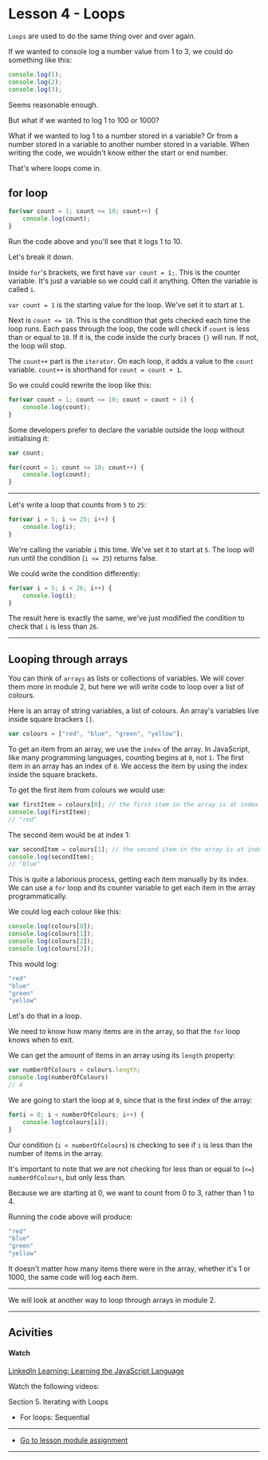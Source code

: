 # Lesson 4 - Loops

`Loops` are used to do the same thing over and over again. 

If we wanted to console log a number value from 1 to 3, we could do something like this:

```js
console.log(1);
console.log(2);
console.log(3);
```

Seems reasonable enough. 

But what if we wanted to log 1 to 100 or 1000? 

What if we wanted to log 1 to a number stored in a variable? Or from a number stored in a variable to another number stored in a variable. When writing the code, we wouldn't know either the start or end number.

That's where loops come in.

## for loop

```js
for(var count = 1; count <= 10; count++) {
    console.log(count);
}
```

Run the code above and you'll see that it logs 1 to 10.

Let's break it down.

Inside `for`'s brackets, we first have `var count = 1;`. This is the counter variable. It's just a variable so we could call it anything. Often the variable is called `i`.

<!-- ```js
for(var i = 1; i <= 10; i++) {
    console.log(i);
}
``` -->

`var count = 1` is the starting value for the loop. We've set it to start at `1`. 

Next is `count <= 10`. This is the condition that gets checked each time the loop runs. Each pass through the loop, the code will check if `count` is less than or equal to `10`. If it is, the code inside the curly braces `{}` will run. If not, the loop will stop.


The `count++` part is the `iterator`. On each loop, it adds a value to the `count` variable. `count++` is shorthand for `count = count + 1`.

So we could could rewrite the loop like this:
```js
for(var count = 1; count <= 10; count = count + 1) {
    console.log(count);
}
```

Some developers prefer to declare the variable outside the loop without initialising it:

```js
var count;

for(count = 1; count <= 10; count++) {
    console.log(count);
}
```

---

Let's write a loop that counts from `5` to `25`:

```js
for(var i = 5; i <= 25; i++) {
    console.log(i);
}
```

We're calling the variable `i` this time. We've set it to start at `5`. The loop will run until the condition (`i <= 25`) returns false.

We could write the condition differently:

```js
for(var i = 5; i < 26; i++) {
    console.log(i);
}
```

The result here is exactly the same, we've just modified the condition to check that `i` is less than `26`.

---

## Looping through arrays

You can think of `arrays` as lists or collections of variables. We will cover them more in module 2, but here we will write code to loop over a list of colours.

Here is an array of string variables, a list of colours. An array's variables live inside square brackers `[]`.

```js
var colours = ["red", "blue", "green", "yellow"];
```

To get an item from an array, we use the `index` of the array. In JavaScript, like many programming languages, counting begins at `0`, not `1`. The first item in an array has an index of `0`. We access the item by using the index inside the square brackets.

To get the first item from colours we would use:

```js
var firstItem = colours[0]; // the first item in the array is at index 0
console.log(firstItem);
// "red"
```

The second item would be at index 1:
```js
var secondItem = colours[1]; // the second item in the array is at index 1
console.log(secondItem);
// "blue"
```

This is quite a laborious process, getting each item manually by its index. We can use a `for` loop and its counter variable to get each item in the array programmatically.

We could log each colour like this:

```js
console.log(colours[0]);
console.log(colours[1]);
console.log(colours[2]);
console.log(colours[3]);
```

This would log:

```js
"red"
"blue"
"green"
"yellow"
```

Let's do that in a loop.

We need to know how many items are in the array, so that the `for` loop knows when to exit.

We can get the amount of items in an array using its `length` property:

```js
var numberOfColours = colours.length;
console.log(numberOfColours)
// 4
```

We are going to start the loop at `0`, since that is the first index of the array:

```js
for(i = 0; i < numberOfColours; i++) {
    console.log(colours[i]);
}
```

Our condition (`i < numberOfColours`) is checking to see if `i` is less than the number of items in the array.

It's important to note that we are not checking for less than or equal to (`<=`) `numberOfColours`, but only less than. 

Because we are starting at 0, we want to count from 0 to 3, rather than 1 to 4.

Running the code above will produce:

```js
"red"
"blue"
"green"
"yellow"
```

It doesn't matter how many items there were in the array, whether it's 1 or 1000, the same code will log each item.

---

We will look at another way to loop through arrays in module 2.

---

## Acivities

#### Watch

[LinkedIn Learning: Learning the JavaScript Language](https://www.linkedin.com/learning/learning-the-javascript-language-2/)

Watch the following videos:

Section 5. Iterating with Loops

- For loops: Sequential


---
- [Go to lesson module assignment](ma) 
---